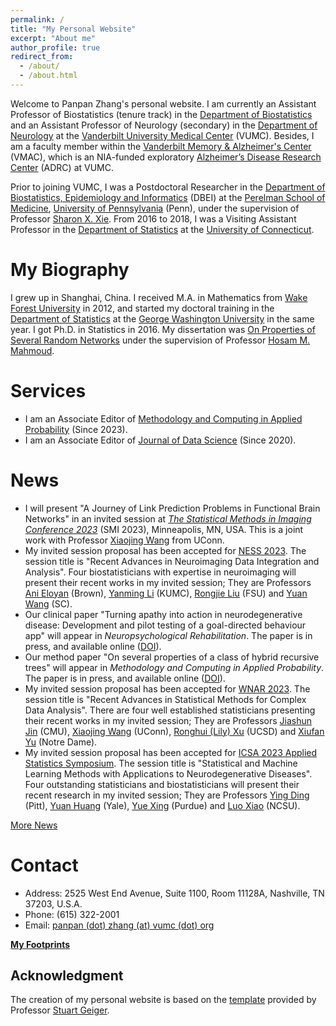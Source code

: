 ```yaml
---
permalink: /
title: "My Personal Website"
excerpt: "About me"
author_profile: true
redirect_from: 
  - /about/
  - /about.html
---
```


Welcome to Panpan Zhang's personal website. I am currently an Assistant Professor of Biostatistics (tenure track) in the [Department of Biostatistics](https://www.vumc.org/biostatistics/vanderbilt-department-biostatistics) and an Assistant Professor of Neurology (secondary) in the [Department of Neurology](https://www.vumc.org/neurology) at the [Vanderbilt University Medical Center](https://www.vumc.org/main/home) (VUMC). Besides, I am a faculty member within the [Vanderbilt Memory & Alzheimer's Center](https://www.vumc.org/vmac/home) (VMAC), which is an NIA-funded exploratory [Alzheimer’s Disease Research Center](https://www.nia.nih.gov/health/alzheimers-disease-research-centers) (ADRC) at VUMC.  

Prior to joining VUMC, I was a Postdoctoral Researcher in the [Department of Biostatistics, Epidemiology and Informatics](https://www.dbei.med.upenn.edu/) (DBEI) at the [Perelman School of Medicine](https://www.med.upenn.edu/), [University of Pennsylvania](https://www.upenn.edu/) (Penn), under the supervision of Professor [Sharon X. Xie](https://www.dbei.med.upenn.edu/bio/sharon-xiangwen-xie-phd). From 2016 to 2018, I was a Visiting Assistant Professor in the [Department of Statistics](https://stat.uconn.edu/) at the [University of Connecticut](https://uconn.edu/).

My Biography
============

I grew up in Shanghai, China. I received M.A. in Mathematics from [Wake Forest University](https://www.wfu.edu/) in 2012, and started my doctoral training in the [Department of Statistics](https://statistics.columbian.gwu.edu/) at the [George Washington University](https://www.gwu.edu/) in the same year. I got Ph.D. in Statistics in 2016. My dissertation was [On Properties of Several Random Networks](https://search-proquest-com.proxy.library.upenn.edu/docview/1778511395/fulltextPDF/85F5580422DB4BC5PQ/1?accountid=14707) under the supervision of Professor [Hosam M. Mahmoud](https://statistics.columbian.gwu.edu/hosam-m-mahmoud).

Services
============
* I am an Associate Editor of [Methodology and Computing in Applied Probability](https://www.springer.com/journal/11009) (Since 2023).
* I am an Associate Editor of [Journal of Data Science](https://jds-online.org/journal/JDS) (Since 2020).

News
============
* I will present "A Journey of Link Prediction Problems in Functional Brain Networks" in an invited session at [<i>The Statistical Methods in Imaging Conference 2023</i>](https://www.sph.umn.edu/events-calendar/statistical-methods-in-imaging-2023/) (SMI 2023), Minneapolis, MN, USA. This is a joint work with Professor [Xiaojing Wang](https://xiaojing-wang.uconn.edu/) from UConn.
* My invited session proposal has been accepted for [NESS 2023](https://symposium.nestat.org/). The session title is "Recent Advances in Neuroimaging Data Integration and Analysis". Four biostatisticians with expertise in neuroimaging will present their recent works in my invited session; They are Professors [Ani Eloyan](https://vivo.brown.edu/display/aeloyan) (Brown), [Yanming Li](https://www.kumc.edu/yli8.html) (KUMC), [Rongjie Liu](https://ani.stat.fsu.edu/~rjliu/) (FSU) and [Yuan Wang](https://sc.edu/study/colleges_schools/public_health/faculty-staff/wang_yuan.php) (SC).
* Our clinical paper "Turning apathy into action in neurodegenerative disease: Development and pilot testing of a goal-directed behaviour app" will appear in <i>Neuropsychological Rehabilitation</i>. The paper is in press, and available online ([DOI](https://doi.org/10.1080/09602011.2023.2203403)).
* Our method paper "On several properties of a class of hybrid recursive trees" will appear in <i>Methodology and Computing in Applied Probability</i>. The paper is in press, and available online ([DOI](https://doi.org/10.1007/s11009-023-09988-z)).
* My invited session proposal has been accepted for [WNAR 2023](https://www.wnar.org/wnar2023/). The session title is "Recent Advances in Statistical Methods for Complex Data Analysis". There are four well established statisticians presenting their recent works in my invited session; They are Professors [Jiashun Jin](https://www.cmu.edu/dietrich/statistics-datascience/people/faculty/jiashun-jin.html) (CMU), [Xiaojing Wang](https://statistics.uconn.edu/person/xiaojing-wang/) (UConn), [Ronghui (Lily) Xu](https://profiles.ucsd.edu/ronghui.xu) (UCSD) and [Xiufan Yu](https://acms.nd.edu/people/xiufan-yu/) (Notre Dame).
* My invited session proposal has been accepted for [ICSA 2023 Applied Statistics Symposium](https://symposium2023.icsa.org/). The session title is "Statistical and Machine Learning Methods with Applications to Neurodegenerative Diseases". Four outstanding statisticians and biostatisticians will present their recent research in my invited session; They are Professors [Ying Ding](https://www.sph.pitt.edu/directory/ying-ding/) (Pitt), [Yuan Huang](https://ysph.yale.edu/profile/yuan-huang/) (Yale), [Yue Xing](https://sites.google.com/site/xingyuecuhk/) (Purdue) and [Luo Xiao](https://statistics.sciences.ncsu.edu/people/lxiao5/) (NCSU).

[More News](https://panpan-zhang.com/year-archive/)

Contact
============
* Address: 2525 West End Avenue, Suite 1100, Room 11128A, Nashville, TN 37203, U.S.A.
* Phone: (615) 322-2001
* Email: [panpan (dot) zhang (at) vumc (dot) org](mailto:panpan.zhang@vumc.org)

**[My Footprints](https://panpan-zhang.com/talkmap/map.html)**

Acknowledgment
-------------
The creation of my personal website is based on the [template](https://github.com/academicpages) provided by Professor [Stuart Geiger](https://stuartgeiger.com/).
